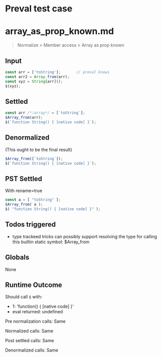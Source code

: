 # Preval test case

# array_as_prop_known.md

> Normalize > Member access > Array as prop known
>
>

## Input

`````js filename=intro
const arr = ['toString'];       // preval knows
const arr2 = Array.from(arr);
const xyz = String[arr]();
$(xyz);
`````


## Settled


`````js filename=intro
const arr /*:array*/ = [`toString`];
$Array_from(arr);
$(`function String() { [native code] }`);
`````


## Denormalized
(This ought to be the final result)

`````js filename=intro
$Array_from([`toString`]);
$(`function String() { [native code] }`);
`````


## PST Settled
With rename=true

`````js filename=intro
const a = [ "toString" ];
$Array_from( a );
$( "function String() { [native code] }" );
`````


## Todos triggered


- type trackeed tricks can possibly support resolving the type for calling this builtin static symbol: $Array_from


## Globals


None


## Runtime Outcome


Should call `$` with:
 - 1: 'function() { [native code] }'
 - eval returned: undefined

Pre normalization calls: Same

Normalized calls: Same

Post settled calls: Same

Denormalized calls: Same
